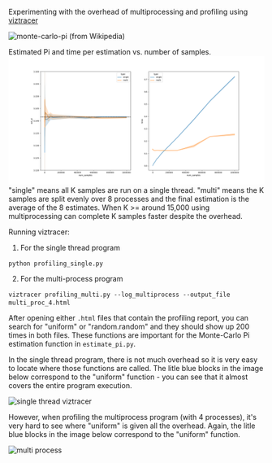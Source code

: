 Experimenting with the overhead of multiprocessing and profiling using [viztracer](https://github.com/gaogaotiantian/viztracer)

![monte-carlo-pi](https://upload.wikimedia.org/wikipedia/commons/thumb/8/84/Pi_30K.gif/220px-Pi_30K.gif)
 (from Wikipedia)

Estimated Pi and time per estimation vs. number of samples. 
![plot](plot.png)
"single" means all K samples are run on a single thread. "multi" means the K samples are split evenly over 8 processes and the final estimation is the average of the 8 estimates.
When K >= around 15,000 using multiprocessing can complete K samples faster despite the overhead.

Running viztracer:

1. For the single thread program
```
python profiling_single.py
```

2. For the multi-process program
```
viztracer profiling_multi.py --log_multiprocess --output_file multi_proc_4.html
```

After opening either `.html` files that contain the profiling report, you can search for "uniform" or "random.random" and they should show up 200 times in both files.
These functions are important for the Monte-Carlo Pi estimation function in `estimate_pi.py`.

In the single thread program, there is not much overhead so it is very easy to locate where those functions are called. The litle blue blocks in the image below 
correspond to the "uniform" function - you can see that it almost covers the entire program execution.

![single thread viztracer](https://i.imgur.com/9Z0GyO0.png)

However, when profiling the multiprocess program (with 4 processes), it's very hard to see where "uniform" is given all the overhead. Again, the litle blue blocks in the image below 
correspond to the "uniform" function.

![multi process](https://i.imgur.com/WGrsMwY.png)


